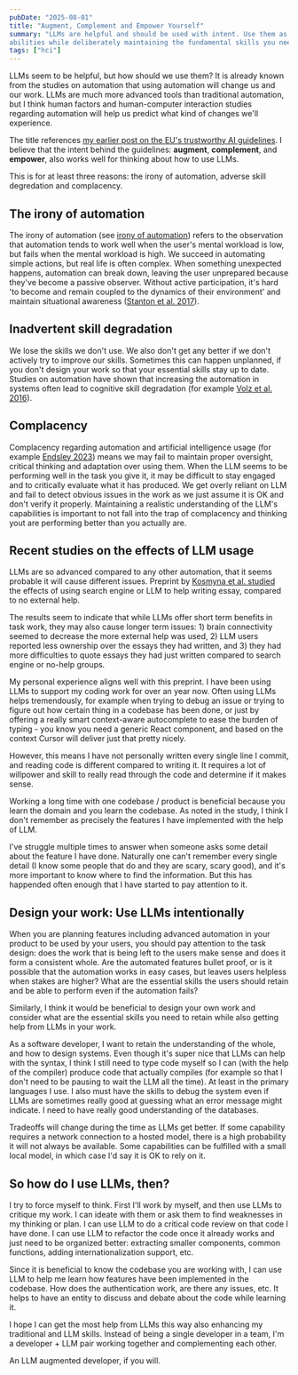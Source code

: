 ```yaml
---
pubDate: "2025-08-01"
title: "Augment, Complement and Empower Yourself"
summary: "LLMs are helpful and should be used with intent. Use them as tools to enhance your
abilities while deliberately maintaining the fundamental skills you need to perform when the automation fails."
tags: ["hci"]
---
```

LLMs seem to be helpful, but how should we use them? It is already known from the studies on automation that using automation will change us and our work. LLMs are much more advanced tools than traditional automation, but I think human factors and human-computer interaction studies regarding automation will help us predict what kind of changes we'll experience. 

The title references [my earlier post on the EU's trustworthy AI guidelines](https://arttuv.com/writings/augment-complement-and-empower/). I believe that the intent behind the guidelines: **augment**, **complement**, and **empower**, also works well for thinking about how to use LLMs.

This is for at least three reasons: the irony of automation, adverse skill degredation and complacency.

## The irony of automation

The irony of automation (see [irony of automation](https://psycnet.apa.org/record/2017-05527-001)) refers to the observation that automation tends to work well when the user's mental workload is low, but fails when the mental workload is high. We succeed in automating simple actions, but real life is often complex. When something unexpected happens, automation can break down, leaving the user unprepared because they've become a passive observer. Without active participation, it's hard 'to become and remain coupled to the dynamics of their environment' and maintain situational awareness ([Stanton et al. 2017](https://pubmed.ncbi.nlm.nih.gov/28051356/)).

## Inadvertent skill degradation

We lose the skills we don't use. We also don't get any better if we don't actively try to improve our skills. Sometimes this can happen unplanned, if you don't design your work so that your essential skills stay up to date. Studies on automation have shown that increasing the automation in systems often lead to cognitive skill degradation (for example [Volz et al. 2016](https://journals-sagepub-com.libproxy.tuni.fi/doi/abs/10.1177/1541931213601043)).

## Complacency

Complacency regarding automation and artificial intelligence usage (for example [Endsley 2023](https://doi-org.libproxy.tuni.fi/10.1080/00140139.2023.2243404)) means we may fail to maintain proper oversight, critical thinking and adaptation over using them. When the LLM seems to be performing well in the task you give it, it may be difficult to stay engaged and to critically evaluate what it has produced. We get overly reliant on LLM and fail to detect obvious issues in the work as we just assume it is OK and don't verify it properly. Maintaining a realistic understanding of the LLM's capabilities is important to not fall into the trap of complacency and thinking yout are performing better than you actually are.

## Recent studies on the effects of LLM usage

LLMs are so advanced compared to any other automation, that it seems probable it will cause different issues. Preprint by [Kosmyna et al. studied](https://www.researchgate.net/publication/392560878_Your_Brain_on_ChatGPT_Accumulation_of_Cognitive_Debt_when_Using_an_AI_Assistant_for_Essay_Writing_Task) the effects of using search engine or LLM to help writing essay, compared to no external help. 

The results seem to indicate that while LLMs offer short term benefits in task work, they may also cause longer term issues: 1) brain connectivity seemed to decrease the more external help was used, 2) LLM users reported less ownership over the essays they had written, and 3) they had more difficulties to quote essays they had just written compared to search engine or no-help groups.

My personal experience aligns well with this preprint. I have been using LLMs to support my coding work for over an year now. Often using LLMs helps tremendously, for example when trying to debug an issue or trying to figure out how certain thing in a codebase has been done, or just by offering a really smart context-aware autocomplete to ease the burden of typing - you know you need a generic React component, and based on the context Cursor will deliver just that pretty nicely.

However, this means I have not personally written every single line I commit, and reading code is different compared to writing it. It requires a lot of willpower and skill to really read through the code and determine if it makes sense. 

Working a long time with one codebase / product is beneficial because you learn the domain and you learn the codebase. As noted in the study, I think I don't remember as precisely the features I have implemented with the help of LLM.

I've struggle multiple times to answer when someone asks some detail about the feature I have done. Naturally one can't remember every single detail (I know some people that do and they are scary, scary good), and it's more important to know where to find the information. But this has happended often enough that I have started to pay attention to it.

## Design your work: Use LLMs intentionally

When you are planning features including advanced automation in your product to be used by your users, you should pay attention to the task design: does the work that is being left to the users make sense and does it form a consistent whole. Are the automated features bullet proof, or is it possible that the automation works in easy cases, but leaves users helpless when stakes are higher? What are the essential skills the users should retain and be able to perform even if the automation fails?

Similarly, I think it would be beneficial to design your own work and consider what are the essential skills you need to retain while also getting help from LLMs in your work.

As a software developer, I want to retain the understanding of the whole, and how to design systems. Even though it's super nice that LLMs can help with the syntax, I think I still need to type code myself so I can (with the help of the compiler) produce code that actually compiles (for example so that I don't need to be pausing to wait the LLM all the time). At least in the primary languages I use. I also must have the skills to debug the system even if LLMs are sometimes really good at guessing what an error message might indicate. I need to have really good understanding of the databases.

Tradeoffs will change during the time as LLMs get better. If some capability requires a network connection to a hosted model, there is a high probability it will not always be available. Some capabilities can be fulfilled with a small local model, in which case I'd say it is OK to rely on it.

## So how do I use LLMs, then?

I try to force myself to think. First I'll work by myself, and then use LLMs to critique my work. I can ideate with them or ask them to find weaknesses in my thinking or plan. I can use LLM to do a critical code review on that code I have done. I can use LLM to refactor the code once it already works and just need to be organized better: extracting smaller components, common functions, adding internationalization support, etc.

Since it is beneficial to know the codebase you are working with, I can use LLM to help me learn how features have been implemented in the codebase. How does the authentication work, are there any issues, etc. It helps to have an entity to discuss and debate about the code while learning it.

I hope I can get the most help from LLMs this way also enhancing my traditional and LLM skills. Instead of being a single developer in a team, I'm a developer + LLM pair working together and complementing each other.

An LLM augmented developer, if you will.